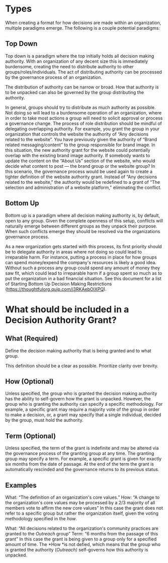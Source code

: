 <!-- TITLE: Module: Decision Methodology Types -->

# Types
When creating a format for how decisions are made within an organization, multiple paradigms emerge. The following is a couple potential paradigms:

## Top Down

Top down is a paradigm where the top initially holds all decision making authority.  With an organization of any decent size this is immediately burdensome, creating the need to distribute authority to other groups/roles/individuals.  The act of distributing authority can be processed by the governance process of an organization. 

The distribution of authority can be narrow or broad.  How that authority is to be unpacked can also be governed by the group distributing the authority.

In general, groups should try to distribute as much authority as possible.  Not doing so will lead to a burdensome operation of an organization, where in order to take most actions a group will need to solicit approval or process a governance change.  The process of role distribution should be mindful of delegating overlapping authority.  For example, you grant the group in your organization that controls the website the authority of “Any decisions related to the website”.  You have previously given the authority of “Brand related messaging/content” to the group responsible for brand image.  In this situation, the new authority grant for the website could potentially overlap with the existing brand image authority.  If somebody wants to update the content on the “About Us” section of the website, who would decide what content to post — the brand group or the website group?  In this scenario, the governance process would be used again to create a tighter definition of the website authority grant.  Instead of “Any decisions related to the website,” the authority would be redefined to a grant of “The selection and administration of a website platform,” eliminating the conflict.  

## Bottom Up

Bottom up is a paradigm where all decision making authority is, by default, open to any group.  Given the complete openness of this setup, conflicts will naturally emerge between different groups as they unpack their purpose.  When such conflicts emerge they should be resolved via the organizations governance process.

As a new organization gets started with this process, its first priority should be to delegate authority in areas where not doing so could lead to irreparable harm.  For instance, putting a process in place for how groups can spend money/expend the company's resources is likely a good idea.  Without such a process any group could spend any amount of money they saw fit, which could lead to irreparable harm if a group spent so much as to put the organization in a bad financial situation. See this document for a list of Starting Bottom Up Decision Making Restrictions (https://thoughtfulorg.quip.com/j3RKAebOlXPQ).

# What should be included in a Decision Authority Grant?

## What (Required)

Define the decision making authority that is being granted and to what group.

This definition should be a clear as possible.  Prioritize clarity over brevity.

## How (Optional)

Unless specified, the group who is granted the decision making authority has the ability to self-govern how the grant is unpacked.  However, the group who is granting the authority can specify a specific methodology.  For example, a specific grant may require a majority vote of the group in order to make a decision, or, a grant may specify that a single individual, decided by the group, must hold the authority.  

## Term (Optional)

Unless specified, the term of the grant is indefinite and may be altered via the governance process of the granting group at any time.  The granting group may specify a term.  For example, a specific grant is given for exactly six months from the date of passage.  At the end of the term the grant is automatically rescinded and the governance returns to its previous status.  

## Examples

What: “The definition of an organization's core values.”
How: “A change to the organization's core values may be processed by a 2/3 majority of all members vote to affirm the new core values”
In this case the grant does not refer to a  specific group but rather the organization itself, given the voting methodology specified in the *how*.

What: “All decisions related to the organization's community practices are granted to the *Outreach* group”
Term: “6 months from the passage of this grant”
In this case the grant is being given to a group only for a specified amount of time.  The *How *is not defied, which means that the group who is granted the authority (*Outreach)* self-governs how this authority is unpacked.

